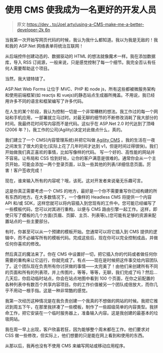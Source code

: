 # 使用 CMS 使我成为一名更好的开发人员

> 原文:[https://dev . to/Joel arty/using-a-CMS-make-me-a-better-developer-2k 6n](https://dev.to/joelvarty/using-a-cms-made-me-a-better-developer-2k6n)

当我第一次开始写网页代码的时候，我认为我什么都知道。我以为我是无敌的！我和我的 ASP.Net 网络表单将统治互联网！

从后端控件创建动态的、数据驱动的 HTML 的想法就像魔术一样。我在添加数据库，导入 RSS 订阅源，一般来说，只是感觉控制了每一个细节。我完全否认有任何人需要帮助这个项目。

当然，我大错特错了。

ASP.Net Web Forms 让位于 MVC、PHP 和 node js，所有这些都被微服务架构和使用前端框架(如 reactjs 和 vuejs)的静态站点生成器所掩盖。不用说，我已经用许多不同的语言和框架编写了许多代码。

在人生的某个阶段，我认为控制一切是一个非常糟糕的想法。我工作过的每一个网站和手机应用，一部署就立马过时。对最无聊的细节的不断修改消耗了我大部分的时间。我最终花时间写内容而不是代码。这似乎在 ASP.Net 2.0 时代达到了顶峰(2006 年？)，我工作的公司(Agility)决定对此做点什么，真的。

我们建立了一个 CMS(内容管理系统)并把它叫做 [Agility CMS](https://agilitycms.com) 。我的生活在一夜之间发生了很大的变化(实际上花了几年时间才达到 v1，但是时间过得很快)。我们开始做我们真正喜欢的事情，比如写像样的代码。
写一个好的、高性能的网站并不容易。让布局和 CSS 恰到好处，让你的客户满意是很难的。通常你会从一个主页开始，可能会添加一两个登录页面，以及一些其他的列表/详细信息页面。厉害！客户签收完成！

现在，谁来输入所有的内容呢？哦，该死。这对开发者来说毫无乐趣可言。

这是你真正需要考虑一个 CMS 的地方，最好是一个你不需要重写你已经构建的所有东西的地方。在大多数情况下，一个像样的 Headless CMS 将提供一个内容 API 和/或 SDK，这样您就可以将内容插入到您现有的工件中。您可能已经编写了一些模板代码，您可以对其进行重构，以便与 CMS 路由引擎一起工作。这样，即使只写了模板的几个方面(页眉、页脚、主页、列表等)。)您可能有足够的资源来配置站点的一些主要部分。

有时，你甚至可以从一个预建的模板开始。您通常可以将它插入到 CMS 提供的逻辑中，而不必编写所有的模板代码。完成这些后，现在你可以完全控制成品，并做任何你喜欢的修改。

然后真正的魔法来了。你在 CMS 中设置好一切，把它插入你的代码或者做任何你需要的重构来让它运行，你就完成了。有点——现在是时候把这件事交给内容团队了。这个团队现在负责所有你讨厌做的事情——太完美了！由他们来创建所有不同的页面和所有的列表项，并上传图片，等等，等等，无聊，我们完成了吗？然后…几天后，你启动临时站点，你会在站点地图中看到 100 个页面，在你之前配置的各种列表中有数百个共享内容项目。你的工作价值被另一个团队成倍放大，而你几乎不用动一根手指。这是一种非常酷的感觉。

我第一次经历这种情况是在我负责创建一个我真的不想做的网站的时候。我把它推迟到周五下午，在那里我拼凑了一些模板，制作了一些超级简单的内容类型。我拼命工作，把它安装在一个临时服务器上，准备输入内容。这是我创建的最基本的垃圾网站。

我在周一早上出现，客户欣喜若狂，因为能够整个周末都在工作。他们要求对 CSS 做一些修改，但实际上，他们想要的只是能在网上看到和使用的东西。

从那以后，我再也没有不使用 CMS 来编写网站或移动应用程序。